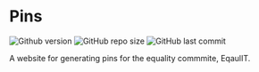 # Pins


![Github version](https://img.shields.io/badge/version-0.2.0-darkblue?style=flat-square)
![GitHub repo size](https://img.shields.io/github/repo-size/erikpersson0884/pins?color=blue&style=flat-square)
![GitHub last commit](https://img.shields.io/github/last-commit/erikpersson0884/pins?color=darkgreen&style=flat-square)

A website for generating pins for the equality commmite, EqaulIT.